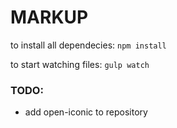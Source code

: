 # MARKUP

to install all dependecies:
```npm install```

to start watching files:
```gulp watch```


### TODO:

- add open-iconic to repository
